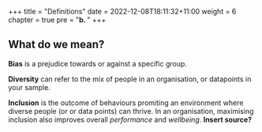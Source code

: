 +++
title = "Definitions"
date = 2022-12-08T18:11:32+11:00
weight = 6
chapter = true
pre = "<b>b. </b>"
+++

## What do we mean?

**Bias** is a prejudice towards or against a specific group.

**Diversity** can refer to the mix of people in an organisation, or datapoints in your sample.

**Inclusion** is the outcome of behaviours promiting an environment where diverse people (or
or data points) can thrive. In an organisation, maximising inclusion also improves overall 
*performance* and *wellbeing*. **Insert source?**